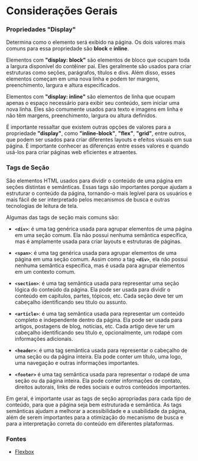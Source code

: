 # Considerações Gerais

### Propriedades "Display"

Determina como o elemento será exibido na página. Os dois valores mais comuns para essa propriedade são **block** e **inline**.

Elementos com **"display: block"** são elementos de bloco que ocupam toda a largura disponível do contêiner pai. Eles geralmente são usados para criar estruturas como seções, parágrafos, títulos e divs. Além disso, esses elementos começam em uma nova linha e podem ter margens, preenchimento, largura e altura especificados.

Elementos com **"display: inline"** são elementos de linha que ocupam apenas o espaço necessário para exibir seu conteúdo, sem iniciar uma nova linha. Eles são comumente usados para texto e imagens em linha e não têm margens, preenchimento, largura ou altura definidos.

É importante ressaltar que existem outras opções de valores para a propriedade **"display"**, como **"inline-block"**, **"flex"**, **"grid"**, entre outros, que podem ser usados para criar diferentes layouts e efeitos visuais em sua página. É importante conhecer as diferenças entre esses valores e quando usá-los para criar páginas web eficientes e atraentes.

### Tags de Seção

São elementos HTML usados para dividir o conteúdo de uma página em seções distintas e semânticas. Essas tags são importantes porque ajudam a estruturar o conteúdo da página, tornando-o mais legível para os usuários e mais fácil de ser interpretado pelos mecanismos de busca e outras tecnologias de leitura de tela.

Algumas das tags de seção mais comuns são:

- **`<div>`**: é uma tag genérica usada para agrupar elementos de uma página em uma seção comum. Ela não possui nenhuma semântica específica, mas é amplamente usada para criar layouts e estruturas de páginas.

- **`<span>`**: é uma tag genérica usada para agrupar elementos de uma página em uma seção comum. Assim como a tag **`<div>`**, ela não possui nenhuma semântica específica, mas é usada para agrupar elementos em um contexto comum.

- **`<section>`**: é uma tag semântica usada para representar uma seção lógica do conteúdo da página. Ela pode ser usada para dividir o conteúdo em capítulos, partes, tópicos, etc. Cada seção deve ter um cabeçalho identificando seu título ou assunto.

- **`<article>`**: é uma tag semântica usada para representar um conteúdo completo e independente dentro da página. Ela pode ser usada para artigos, postagens de blog, notícias, etc. Cada artigo deve ter um cabeçalho identificando seu título e, opcionalmente, um rodapé com informações adicionais.

- **`<header>`**: é uma tag semântica usada para representar o cabeçalho de uma seção ou da página inteira. Ela pode conter um título, uma logo, uma navegação e outras informações importantes.

- **`<footer>`** é uma tag semântica usada para representar o rodapé de uma seção ou da página inteira. Ela pode conter informações de contato, direitos autorais, links de redes sociais e outros conteúdos importantes.

Em geral, é importante usar as tags de seção apropriadas para cada tipo de conteúdo, para que a página seja bem estruturada e semântica. As tags semânticas ajudam a melhorar a acessibilidade e a usabilidade da página, além de serem importantes para a otimização do mecanismo de busca e para a interpretação correta do conteúdo em diferentes plataformas.



### Fontes

- [Flexbox](https://css-tricks.com/snippets/css/a-guide-to-flexbox/ "Flexbox")